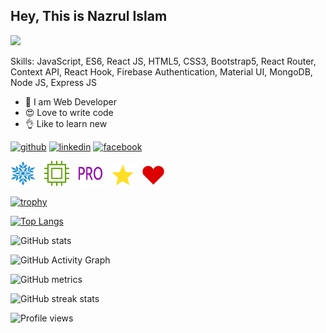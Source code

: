 ## Hey, This is Nazrul Islam
![](https://i.ibb.co/6rKM3XN/Welcome-Back-to-Sandy-Spring.png)


Skills: JavaScript, ES6, React JS, HTML5, CSS3, Bootstrap5, React Router, Context API, React Hook, Firebase Authentication, Material UI, MongoDB, Node JS, Express JS

- 👑 I am Web Developer 
- 😍 Love to write code 
- 👌 Like to learn new 


[<img src='https://cdn.jsdelivr.net/npm/simple-icons@3.0.1/icons/github.svg' alt='github' height='40'>](https://github.com/https://github.com/Nazrul10/)  [<img src='https://cdn.jsdelivr.net/npm/simple-icons@3.0.1/icons/linkedin.svg' alt='linkedin' height='40'>](https://www.linkedin.com/in/https://www.linkedin.com/in/nazrul10//)  [<img src='https://cdn.jsdelivr.net/npm/simple-icons@3.0.1/icons/facebook.svg' alt='facebook' height='40'>](https://www.facebook.com/https://www.facebook.com/prince.nil200)  

<a href='https://archiveprogram.github.com/'><img src='https://raw.githubusercontent.com/acervenky/animated-github-badges/master/assets/acbadge.gif' width='40' height='40'></a> <a href='https://docs.github.com/en/developers'><img src='https://raw.githubusercontent.com/acervenky/animated-github-badges/master/assets/devbadge.gif' width='40' height='40'></a> <a href='https://github.com/pricing'><img src='https://raw.githubusercontent.com/acervenky/animated-github-badges/master/assets/pro.gif' width='40' height='40'></a> <a href='https://stars.github.com/'><img src='https://raw.githubusercontent.com/acervenky/animated-github-badges/master/assets/starbadge.gif' width='35' height='35'></a> <a href='https://docs.github.com/en/github/supporting-the-open-source-community-with-github-sponsors'><img src='https://raw.githubusercontent.com/acervenky/animated-github-badges/master/assets/sponsorbadge.gif' width='35' height='35'></a> 

[![trophy](https://github-profile-trophy.vercel.app/?username=https://github.com/Nazrul10/)](https://github.com/ryo-ma/github-profile-trophy)

[![Top Langs](https://github-readme-stats.vercel.app/api/top-langs/?username=https://github.com/Nazrul10/)](https://github.com/anuraghazra/github-readme-stats)

![GitHub stats](https://github-readme-stats.vercel.app/api?username=https://github.com/Nazrul10/&show_icons=true&count_private=true)  

![GitHub Activity Graph](https://activity-graph.herokuapp.com/graph?username=https://github.com/Nazrul10/)  

![GitHub metrics](https://metrics.lecoq.io/https://github.com/Nazrul10/)  

![GitHub streak stats](https://github-readme-streak-stats.herokuapp.com/?user=https://github.com/Nazrul10/)  

![Profile views](https://gpvc.arturio.dev/https://github.com/Nazrul10/)  
